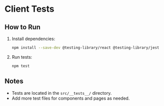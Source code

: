 # Client Tests

## How to Run

1. Install dependencies:
   ```sh
   npm install --save-dev @testing-library/react @testing-library/jest-dom jest
   ```
2. Run tests:
   ```sh
   npm test
   ```

## Notes
- Tests are located in the `src/__tests__/` directory.
- Add more test files for components and pages as needed.
